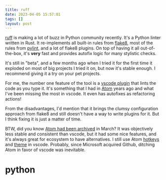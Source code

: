 ```yaml
---
title: ruff
date: 2023-04-05 15:57:01
tags: []
layout: post
---
```


[ruff](https://github.com/charliermarsh/ruff) is making a lot of buzz in Python community recently. It's a Python linter written in Rust. It re-implements all built-in rules from [flake8](https://github.com/pycqa/flake8), most of the rules from [pylint](https://github.com/pylint-dev/pylint), and a lot of flake8 plugins. On top of having it all out-of-the-box, it's **very** fast and provides autofix logic for many stylistic checks.

It's still in "beta", and a few months ago when I tried it for the first time it exploded on most of big projects I tried it on, but now it's stable enough. I recommend giving it a try on your pet projects.

For me, the number one feature of the tool is a [vscode plugin](https://github.com/charliermarsh/ruff-vscode) that lints the code as you type it. It's something that I had in [Atom](https://github.com/atom/atom) years ago and what I've been missing the most in vscode. It even has autofixes as refactoring actions!

From the disadvantages, I'd mention that it brings the clumsy configuration approach from flake8 and still doesn't have a way to write plugins for it. But I think fixing it is just a matter of time.

BTW, did you know [Atom had been archived](https://github.com/atom/atom) in March? It was objectively less stable and consistent than vscode, but it had some nice features, and it's always great for ecosystem to have alternatives. I still use Atom [hotkeys](https://marketplace.visualstudio.com/items?itemName=ms-vscode.atom-keybindings) and [theme](https://marketplace.visualstudio.com/items?itemName=akamud.vscode-theme-onedark) in vscode. Probably, since Microsoft acquired Github, ditching Atom in favor of vscode was inevitable.

# python
